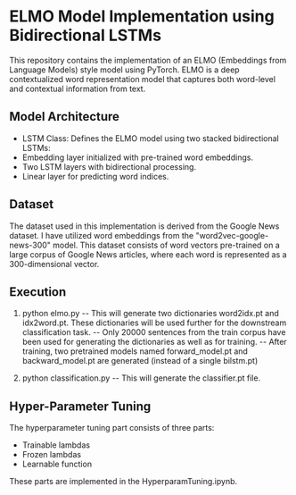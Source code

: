 # ELMO Model Implementation using Bidirectional LSTMs
This repository contains the implementation of an ELMO (Embeddings from Language Models) style model using PyTorch. ELMO is a deep contextualized word representation model that captures both word-level and contextual information from text.

## Model Architecture 
* LSTM Class: Defines the ELMO model using two stacked bidirectional LSTMs:
* Embedding layer initialized with pre-trained word embeddings.
* Two LSTM layers with bidirectional processing.
* Linear layer for predicting word indices.

## Dataset
The dataset used in this implementation is derived from the Google News dataset. I have utilized word embeddings from the "word2vec-google-news-300" model. This dataset consists of word vectors pre-trained on a large corpus of Google News articles, where each word is represented as a 300-dimensional vector.

## Execution
1. python elmo.py
-- This will generate two dictionaries word2idx.pt and idx2word.pt. These dictionaries will be used further for the downstream classification task. 
-- Only 20000 sentences from the train corpus have been used for generating the dictionaries as well as for training.
-- After training, two pretrained models named forward_model.pt and backward_model.pt are generated (instead of a single bilstm.pt)

2. python classification.py
-- This will generate the classifier.pt file.

## Hyper-Parameter Tuning
The hyperparameter tuning part consists of three parts:
* Trainable lambdas
* Frozen lambdas
* Learnable function

These parts are implemented in the HyperparamTuning.ipynb.
